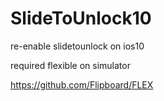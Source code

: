 # SlideToUnlock10
re-enable slidetounlock on ios10 

required flexible on simulator 

https://github.com/Flipboard/FLEX
